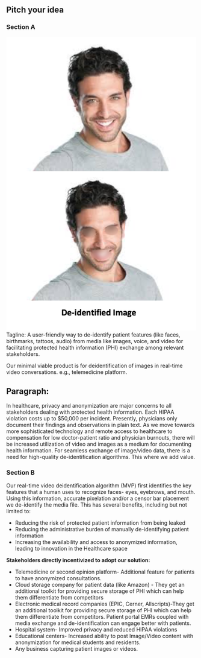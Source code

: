 ## Pitch your idea
### Section A
![image](https://github.com/SudoSharma/datonymous/blob/master/Screenshot%202019-03-31%20at%206.49.07%20PM.png)
</br>Tagline: A user-friendly way to de-identify patient features (like faces, birthmarks, tattoos, audio) from media like images, voice, and video for facilitating protected health information (PHI) exchange among relevant stakeholders. 

Our minimal viable product is for deidentification of images in real-time video conversations. e.g., telemedicine platform.

## Paragraph:
In healthcare, privacy and anonymization are major concerns to all stakeholders dealing with protected health information. Each HIPAA violation costs up to $50,000 per incident. Presently, physicians only document their findings and observations in plain text. As we move towards more sophisticated technology and remote access to healthcare to compensation for low doctor-patient ratio and physician burnouts, there will be increased utilization of video and images as a medium for documenting health information. For seamless exchange of image/video data, there is a need for high-quality de-identification algorithms. This where we add value.

### Section B
Our real-time video deidentification algorithm (MVP) first identifies the key features that a human uses to recognize faces- eyes, eyebrows, and mouth.  Using this information, accurate pixelation and/or a censor bar placement we de-identify the media file. This has several benefits, including but not limited to:

- Reducing the risk of protected patient information from being leaked
- Reducing the administrative burden of manually de-identifying patient information
- Increasing the availability and access to anonymized information, leading to innovation in the Healthcare space 

<b>Stakeholders directly incentivized to adopt our solution:</b><br>
- Telemedicine or second opinion platform- Additional feature for patients to have anonymized consultations.
- Cloud storage company for patient data (like Amazon) - They get an additional toolkit for providing secure storage of PHI which can help them differentiate from competitors
- Electronic medical record companies (EPIC, Cerner, Allscripts)-They get an additional toolkit for providing secure storage of PHI which can help them differentiate from competitors. Patient portal EMRs coupled with media exchange and de-identification can engage better with patients.
- Hospital system- Improved privacy and reduced HIPAA violations
- Educational centers- Increased ability to post Image/Video content with anonymization for medical students and residents.
- Any business capturing patient images or videos.
